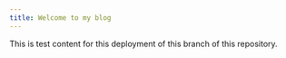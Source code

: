 ```yaml
---
title: Welcome to my blog
---
```


This is test content for this deployment of this branch of this repository.
